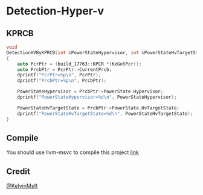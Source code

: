# Detection-Hyper-v

## KPRCB
```C++
void
DetectionHVByKPRCB(int &PowerStateHypervisor, int &PowerStateHvTargetState)
{
    auto PcrPtr = (build_17763::KPCR *)KeGetPcr();
    auto PrcbPtr = PcrPtr->CurrentPrcb;
    dprintf("PcrPtr=%p\n", PcrPtr);
    dprintf("PrcbPtr=%p\n", PrcbPtr);

    PowerStateHypervisor = PrcbPtr->PowerState.Hypervisor;
    dprintf("PowerStateHypervisor=%d\n", PowerStateHypervisor);

    PowerStateHvTargetState = PrcbPtr->PowerState.HvTargetState;
    dprintf("PowerStateHvTargetState=%d\n", PowerStateHvTargetState);
}
```

## Compile
You should use llvm-msvc to compile this project [link](https://github.com/NewWorldComingSoon/llvm-msvc-build/releases)

## Credit
[@KelvinMsft](https://github.com/KelvinMsft)
